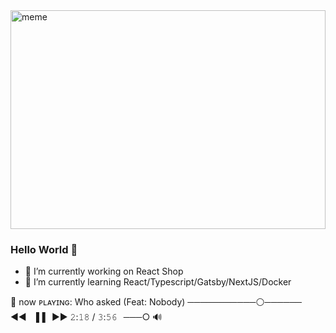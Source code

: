 <div align="left">
    <img width= "100%" height="350px" src='https://i.imgur.com/4U4BIBV.jpg' alt='meme'/>
</div>

### Hello World 👋

- 🔭 I’m currently working on React Shop
- 🌱 I’m currently learning React/Typescript/Gatsby/NextJS/Docker

🎼 now ᴘʟᴀʏɪɴɢ: Who asked (Feat: Nobody) ───────────⚪────── ◄◄⠀▐▐⠀►► 𝟸:𝟷𝟾 / 𝟹:𝟻𝟼⠀───○ 🔊
<!--
**MedElBoudali/MedElBoudali** is a ✨ _special_ ✨ repository because its `README.md` (this file) appears on your GitHub profile.

Here are some ideas to get you started:

- 🔭 I’m currently working on React Shop
- 🌱 I’m currently learning React/Typescript/Gatsby/NextJS/Docker
- 👯 I’m looking to collaborate on ...
- 🤔 I’m looking for help with ...
- 💬 Ask me about ...
- 📫 How to reach me: ...
- 😄 Pronouns: ...
- ⚡ Fun fact: ...
-->
